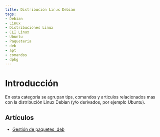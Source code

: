 ```yaml
---
title: Distribución Linux Debian
tags:
- Debian
- Linux
- Distribuciones Linux
- CLI Linux
- Ubuntu
- Paqueteria
- deb
- apt
- comandos
- dpkg
---
```


# Introducción 

En esta categoria se agrupan tips, comandos y articulos relacionados mas con la distribución Linux Debian (y/o derivados, por ejemplo Ubuntu).

## Artículos

- [Gestión de paquetes .deb](./deb-files-manager.md)